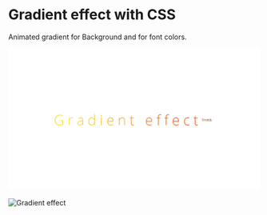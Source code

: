 # Gradient effect with CSS

Animated gradient for Background and for font colors.

![Gradient effect text](https://github.com/JosePedroSilva/WebDev-Resources/blob/master/CSS_gradients/img/gradientTXT.gif)

![Gradient effect](https://github.com/JosePedroSilva/WebDev-Resources/blob/master/CSS_gradients/img/gradient.gif)